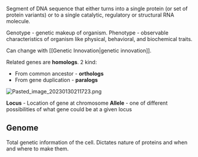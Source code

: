 Segment of DNA sequence that either turns into a single protein (or set of protein variants) or to a single catalytic, regulatory or structural RNA molecule.

Genotype - genetic makeup of organism.
Phenotype - observable characteristics of organism like physical, behavioral, and biochemical traits.

Can change with \[\[Genetic Innovation|genetic innovation]].

Related genes are <b>homologs</b>. 2 kind:

* From common ancestor - <b>orthologs</b>
* From gene duplication - <b>paralogs</b>

![Pasted\_image\_20230130211723.png](pasted_image_20230130211723.png)

**Locus** - Location of gene at chromosome
**Allele** - one of different possibilities of what gene could be at a given locus

## Genome

Total genetic information of the cell.
Dictates nature of proteins and when and where to make them.
